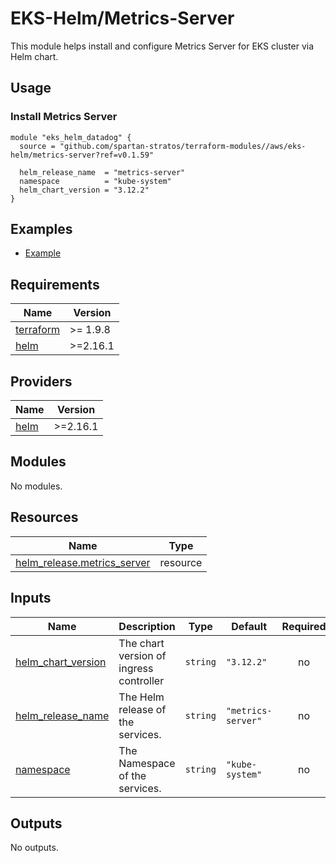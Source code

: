 # EKS-Helm/Metrics-Server

This module helps install and configure Metrics Server for EKS cluster via Helm chart.

## Usage

### Install Metrics Server

```hcl
module "eks_helm_datadog" {
  source = "github.com/spartan-stratos/terraform-modules//aws/eks-helm/metrics-server?ref=v0.1.59"

  helm_release_name  = "metrics-server"
  namespace          = "kube-system"
  helm_chart_version = "3.12.2"
}

```

## Examples

- [Example](./examples/)

<!-- BEGIN_TF_DOCS -->

## Requirements

| Name                                                                      | Version  |
|---------------------------------------------------------------------------|----------|
| <a name="requirement_terraform"></a> [terraform](#requirement\_terraform) | >= 1.9.8 |
| <a name="requirement_helm"></a> [helm](#requirement\_helm)                | >=2.16.1 |

## Providers

| Name                                                 | Version  |
|------------------------------------------------------|----------|
| <a name="provider_helm"></a> [helm](#provider\_helm) | >=2.16.1 |

## Modules

No modules.

## Resources

| Name                                                                                                                | Type     |
|---------------------------------------------------------------------------------------------------------------------|----------|
| [helm_release.metrics_server](https://registry.terraform.io/providers/hashicorp/helm/latest/docs/resources/release) | resource |

## Inputs

| Name                                                                                         | Description                             | Type     | Default            | Required |
|----------------------------------------------------------------------------------------------|-----------------------------------------|----------|--------------------|:--------:|
| <a name="input_helm_chart_version"></a> [helm\_chart\_version](#input\_helm\_chart\_version) | The chart version of ingress controller | `string` | `"3.12.2"`         |    no    |
| <a name="input_helm_release_name"></a> [helm\_release\_name](#input\_helm\_release\_name)    | The Helm release of the services.       | `string` | `"metrics-server"` |    no    |
| <a name="input_namespace"></a> [namespace](#input\_namespace)                                | The Namespace of the services.          | `string` | `"kube-system"`    |    no    |

## Outputs

No outputs.
<!-- END_TF_DOCS -->